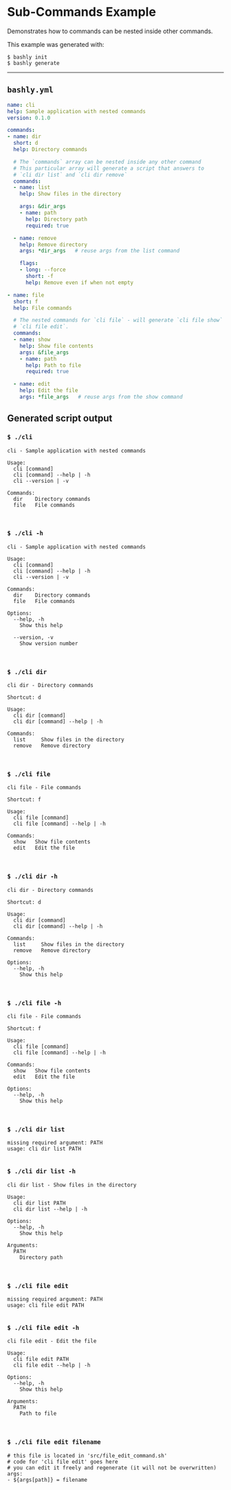 # Sub-Commands Example

Demonstrates how to commands can be nested inside other commands.

This example was generated with:

    $ bashly init
    $ bashly generate

-----

## `bashly.yml`

```yaml
name: cli
help: Sample application with nested commands
version: 0.1.0

commands:
- name: dir
  short: d
  help: Directory commands

  # The `commands` array can be nested inside any other command
  # This particular array will generate a script that answers to
  # `cli dir list` and `cli dir remove`
  commands:
  - name: list
    help: Show files in the directory

    args: &dir_args
    - name: path
      help: Directory path
      required: true

  - name: remove
    help: Remove directory
    args: *dir_args   # reuse args from the list command

    flags:
    - long: --force
      short: -f
      help: Remove even if when not empty

- name: file
  short: f
  help: File commands

  # The nested commands for `cli file` - will generate `cli file show` and
  # `cli file edit`.
  commands:
  - name: show
    help: Show file contents
    args: &file_args
    - name: path
      help: Path to file
      required: true

  - name: edit
    help: Edit the file
    args: *file_args   # reuse args from the show command
```

## Generated script output

### `$ ./cli`

```shell
cli - Sample application with nested commands

Usage:
  cli [command]
  cli [command] --help | -h
  cli --version | -v

Commands:
  dir    Directory commands
  file   File commands



```

### `$ ./cli -h`

```shell
cli - Sample application with nested commands

Usage:
  cli [command]
  cli [command] --help | -h
  cli --version | -v

Commands:
  dir    Directory commands
  file   File commands

Options:
  --help, -h
    Show this help

  --version, -v
    Show version number



```

### `$ ./cli dir`

```shell
cli dir - Directory commands

Shortcut: d

Usage:
  cli dir [command]
  cli dir [command] --help | -h

Commands:
  list     Show files in the directory
  remove   Remove directory



```

### `$ ./cli file`

```shell
cli file - File commands

Shortcut: f

Usage:
  cli file [command]
  cli file [command] --help | -h

Commands:
  show   Show file contents
  edit   Edit the file



```

### `$ ./cli dir -h`

```shell
cli dir - Directory commands

Shortcut: d

Usage:
  cli dir [command]
  cli dir [command] --help | -h

Commands:
  list     Show files in the directory
  remove   Remove directory

Options:
  --help, -h
    Show this help



```

### `$ ./cli file -h`

```shell
cli file - File commands

Shortcut: f

Usage:
  cli file [command]
  cli file [command] --help | -h

Commands:
  show   Show file contents
  edit   Edit the file

Options:
  --help, -h
    Show this help



```

### `$ ./cli dir list`

```shell
missing required argument: PATH
usage: cli dir list PATH


```

### `$ ./cli dir list -h`

```shell
cli dir list - Show files in the directory

Usage:
  cli dir list PATH
  cli dir list --help | -h

Options:
  --help, -h
    Show this help

Arguments:
  PATH
    Directory path



```

### `$ ./cli file edit`

```shell
missing required argument: PATH
usage: cli file edit PATH


```

### `$ ./cli file edit -h`

```shell
cli file edit - Edit the file

Usage:
  cli file edit PATH
  cli file edit --help | -h

Options:
  --help, -h
    Show this help

Arguments:
  PATH
    Path to file



```

### `$ ./cli file edit filename`

```shell
# this file is located in 'src/file_edit_command.sh'
# code for 'cli file edit' goes here
# you can edit it freely and regenerate (it will not be overwritten)
args:
- ${args[path]} = filename


```



